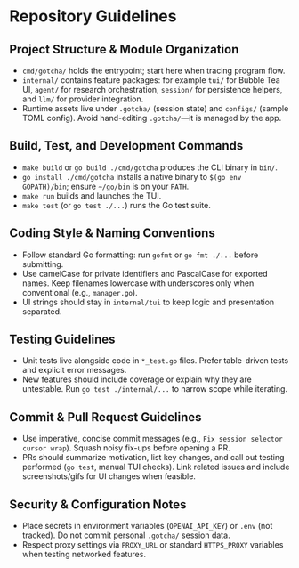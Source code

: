 # Repository Guidelines

## Project Structure & Module Organization
- `cmd/gotcha/` holds the entrypoint; start here when tracing program flow.
- `internal/` contains feature packages: for example `tui/` for Bubble Tea UI, `agent/` for research orchestration, `session/` for persistence helpers, and `llm/` for provider integration.
- Runtime assets live under `.gotcha/` (session state) and `configs/` (sample TOML config). Avoid hand-editing `.gotcha/`—it is managed by the app.

## Build, Test, and Development Commands
- `make build` or `go build ./cmd/gotcha` produces the CLI binary in `bin/`.
- `go install ./cmd/gotcha` installs a native binary to `$(go env GOPATH)/bin`; ensure `~/go/bin` is on your `PATH`.
- `make run` builds and launches the TUI.
- `make test` (or `go test ./...`) runs the Go test suite.

## Coding Style & Naming Conventions
- Follow standard Go formatting: run `gofmt` or `go fmt ./...` before submitting.
- Use camelCase for private identifiers and PascalCase for exported names. Keep filenames lowercase with underscores only when conventional (e.g., `manager.go`).
- UI strings should stay in `internal/tui` to keep logic and presentation separated.

## Testing Guidelines
- Unit tests live alongside code in `*_test.go` files. Prefer table-driven tests and explicit error messages.
- New features should include coverage or explain why they are untestable. Run `go test ./internal/...` to narrow scope while iterating.

## Commit & Pull Request Guidelines
- Use imperative, concise commit messages (e.g., `Fix session selector cursor wrap`). Squash noisy fix-ups before opening a PR.
- PRs should summarize motivation, list key changes, and call out testing performed (`go test`, manual TUI checks). Link related issues and include screenshots/gifs for UI changes when feasible.

## Security & Configuration Notes
- Place secrets in environment variables (`OPENAI_API_KEY`) or `.env` (not tracked). Do not commit personal `.gotcha/` session data.
- Respect proxy settings via `PROXY_URL` or standard `HTTPS_PROXY` variables when testing networked features.
